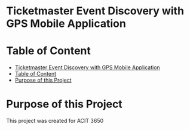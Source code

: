 # Ticketmaster Event Discovery with GPS Mobile Application
# Table of Content
- [Ticketmaster Event Discovery with GPS Mobile Application](#ticketmaster-event-discovery-with-gps-mobile-application)
- [Table of Content](#table-of-content)
- [Purpose of this Project](#purpose-of-this-project)

# Purpose of this Project
This project was created for ACIT 3650